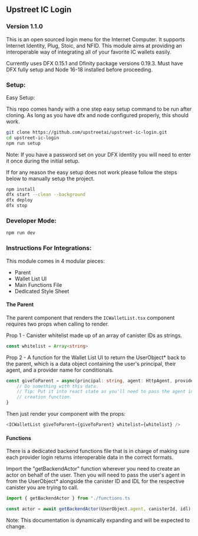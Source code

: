 ## Upstreet IC Login
### Version 1.1.0

This is an open sourced login menu for the Internet Computer. It supports Internet Identity, Plug, Stoic, and NFID. This module aims at providing an interoperable way of integrating all of your favorite IC wallets easily.

Currently uses DFX 0.15.1 and Dfinity package versions 0.19.3.
Must have DFX fully setup and Node 16-18 installed before proceeding.

### Setup:

Easy Setup:

This repo comes handy with a one step easy setup command to be run after cloning. As long as you have dfx and node configured properly, this should work.

```bash
git clone https://github.com/upstreetai/upstreet-ic-login.git
cd upstreet-ic-login
npm run setup
```

Note: If you have a password set on your DFX identity you will need to enter it once during the initial setup.

If for any reason the easy setup does not work please follow the steps below to manually setup the project.

```bash
npm install
dfx start --clean --background
dfx deploy
dfx stop
```

### Developer Mode:

```bash
npm run dev
```

### Instructions For Integrations:

This module comes in 4 modular pieces:

- Parent
- Wallet List UI
- Main Functions File
- Dedicated Style Sheet

#### The Parent

The parent component that renders the ```ICWalletList.tsx``` component requires two props when calling to render.

Prop 1 - Canister whitelist made up of an array of canister IDs as strings.

```ts
const whitelist = Array<string>
```

Prop 2 - A function for the Wallet List UI to return the UserObject* back to the parent, which is a data object
containing the user's principal, their agent, and a provider name for conditionals.

```ts
const giveToParent = async(principal: string, agent: HttpAgent, provider: string) => {
    // Do something with this data.
    // Tip: Put it into react state as you'll need to pass the agent into the actor
    // creation function.
}
```

Then just render your component with the props:

```ts
<ICWalletList giveToParent={giveToParent} whitelist={whitelist} />
```

#### Functions

There is a dedicated backend functions file that is in charge of making sure each provider login returns
interoperable data in the correct formats.

Import the "getBackendActor" function wherever you need to create an actor on behalf of the user. Then you will need
to pass the user's agent in from the UserObject* alongside the canister ID and IDL for the respective canister you are
trying to call.

```ts
import { getBackendActor } from "./functions.ts

const actor = await getBackendActor(UserObject.agent, canisterId, idl)
```

Note: This documentation is dynamically expanding and will be expected to change.
